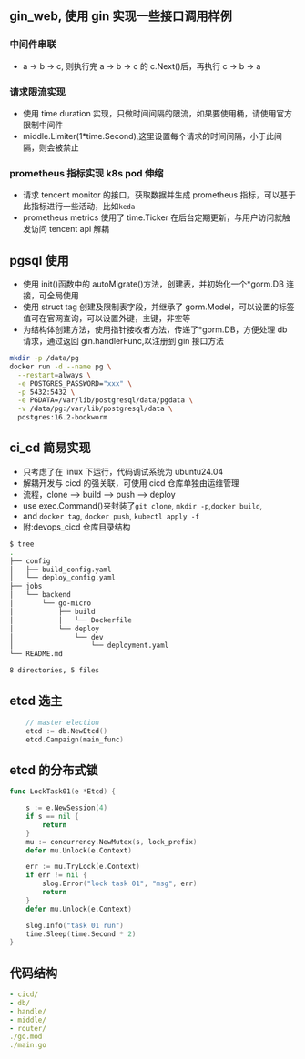 ## gin_web, 使用 gin 实现一些接口调用样例

### 中间件串联

- a -> b -> c, 则执行完 a -> b -> c 的 c.Next()后，再执行 c -> b -> a

### 请求限流实现

- 使用 time duration 实现，只做时间间隔的限流，如果要使用桶，请使用官方限制中间件
- middle.Limiter(1\*time.Second),这里设置每个请求的时间间隔，小于此间隔，则会被禁止

### prometheus 指标实现 k8s pod 伸缩

- 请求 tencent monitor 的接口，获取数据并生成 prometheus 指标，可以基于此指标进行一些活动，比如`keda`
- prometheus metrics 使用了 time.Ticker 在后台定期更新，与用户访问就触发访问 tencent api 解耦

## pgsql 使用

- 使用 init()函数中的 autoMigrate()方法，创建表，并初始化一个\*gorm.DB 连接，可全局使用
- 使用 struct tag 创建及限制表字段，并继承了 gorm.Model，可以设置的标签值可在官网查询，可以设置外键，主键，非空等
- 为结构体创建方法，使用指针接收者方法，传递了\*gorm.DB，方便处理 db 请求，通过返回 gin.handlerFunc,以注册到 gin 接口方法

```bash
mkdir -p /data/pg
docker run -d --name pg \
  --restart=always \
  -e POSTGRES_PASSWORD="xxx" \
  -p 5432:5432 \
  -e PGDATA=/var/lib/postgresql/data/pgdata \
  -v /data/pg:/var/lib/postgresql/data \
  postgres:16.2-bookworm
```

## ci_cd 简易实现

- 只考虑了在 linux 下运行，代码调试系统为 ubuntu24.04
- 解耦开发与 cicd 的强关联，可使用 cicd 仓库单独由运维管理
- 流程，clone --> build --> push --> deploy
- use exec.Command()来封装了`git clone`, `mkdir -p`,`docker build`,
- and `docker tag`, `docker push`, `kubectl apply -f`
- 附:devops_cicd 仓库目录结构

```bash
$ tree
.
├── config
│   ├── build_config.yaml
│   └── deploy_config.yaml
├── jobs
│   └── backend
│       └── go-micro
│           ├── build
│           │   └── Dockerfile
│           └── deploy
│               └── dev
│                   └── deployment.yaml
└── README.md

8 directories, 5 files
```

## etcd 选主

```go
	// master election
	etcd := db.NewEtcd()
	etcd.Campaign(main_func)

```

## etcd 的分布式锁

```go
func LockTask01(e *Etcd) {

	s := e.NewSession(4)
	if s == nil {
		return
	}
	mu := concurrency.NewMutex(s, lock_prefix)
	defer mu.Unlock(e.Context)

	err := mu.TryLock(e.Context)
	if err != nil {
		slog.Error("lock task 01", "msg", err)
		return
	}
	defer mu.Unlock(e.Context)

	slog.Info("task 01 run")
	time.Sleep(time.Second * 2)
}
```

## 代码结构

```yaml
- cicd/
- db/
- handle/
- middle/
- router/
./go.mod
./main.go
```

